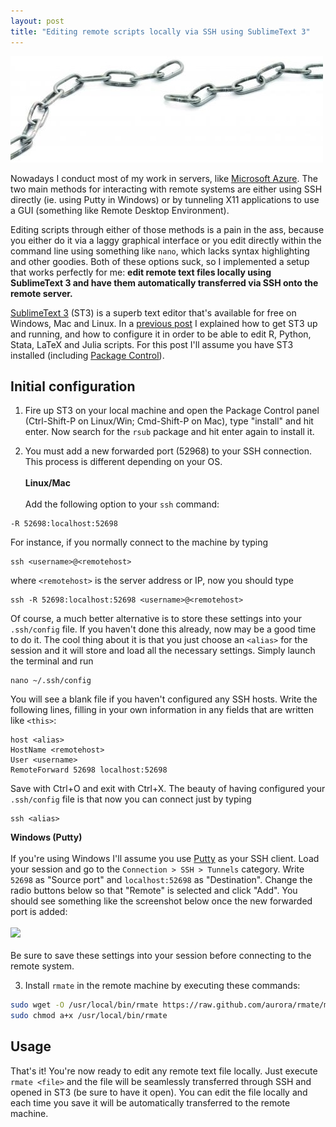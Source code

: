 ```yaml
---
layout: post
title: "Editing remote scripts locally via SSH using SublimeText 3"
---
```


![](/files/missing_link_chain.jpg)

Nowadays I conduct most of my work in servers, like [Microsoft Azure](https://azure.microsoft.com/en-us/). The two main methods for interacting with remote systems are either using SSH directly (ie. using Putty in Windows) or by tunneling X11 applications to use a GUI (something like Remote Desktop Environment).

Editing scripts through either of those methods is a pain in the ass, because you either do it via a laggy graphical interface or you edit directly within the command line using something like `nano`, which lacks syntax highlighting and other goodies. Both of these options suck, so I implemented a setup that works perfectly for me: **edit remote text files locally using SublimeText 3 and have them automatically transferred via SSH onto the remote server.**

<!--more-->

[SublimeText 3](http://www.sublimetext.com/) (ST3) is a superb text editor that's available for free on Windows, Mac and Linux. In a [previous post](/posts/use-st3) I explained how to get ST3 up and running, and how to configure it in order to be able to edit R, Python, Stata, LaTeX and Julia scripts. For this post I'll assume you have ST3 installed (including [Package Control](https://packagecontrol.io/installation)).

## Initial configuration

1. Fire up ST3 on your local machine and open the Package Control panel (Ctrl-Shift-P on Linux/Win; Cmd-Shift-P on Mac), type "install" and hit enter. Now search for the `rsub` package and hit enter again to install it.

2. You must add a new forwarded port (52968) to your SSH connection. This process is different depending on your OS.
<br/><br/>
**Linux/Mac**
<br/><br/>
Add the following option to your `ssh` command:
```
-R 52698:localhost:52698
```
For instance, if you normally connect to the machine by typing 
```
ssh <username>@<remotehost>
```
where `<remotehost>` is the server address or IP, now you should type
```
ssh -R 52698:localhost:52698 <username>@<remotehost>
```
Of course, a much better alternative is to store these settings into your `.ssh/config` file.
If you haven't done this already, now may be a good time to do it.
The cool thing about it is that you just choose an `<alias>` for the session and it will store and load all the necessary settings.
Simply launch the terminal and run
```
nano ~/.ssh/config
```
You will see a blank file if you haven't configured any SSH hosts.
Write the following lines, filling in your own information in any fields that are written like `<this>`:
```
host <alias>
HostName <remotehost>
User <username>
RemoteForward 52698 localhost:52698
```
Save with Ctrl+O and exit with Ctrl+X.
The beauty of having configured your `.ssh/config` file is that now you can connect just by typing
```
ssh <alias>
```
**Windows (Putty)**
<br/><br/>
If you're using Windows I'll assume you use [Putty](http://www.putty.org/) as your SSH client. Load your session and go to the `Connection > SSH > Tunnels` category. Write `52698` as "Source port" and `localhost:52698` as "Destination". Change the radio buttons below so that "Remote" is selected and click "Add". You should see something like the screenshot below once the new forwarded port is added:
<br/><br/>
![](https://blog.cs.wmich.edu/wp-content/uploadsfiles/2014/10/sub5.png)
<br/><br/>
Be sure to save these settings into your session before connecting to the remote system.

3. Install `rmate` in the remote machine by executing these commands:
```bash
sudo wget -O /usr/local/bin/rmate https://raw.github.com/aurora/rmate/master/rmate
sudo chmod a+x /usr/local/bin/rmate
```

## Usage

That's it! You're now ready to edit any remote text file locally. Just execute `rmate <file>` and the file will be seamlessly transferred through SSH and opened in ST3 (be sure to have it open). You can edit the file locally and each time you save it will be automatically transferred to the remote machine.
